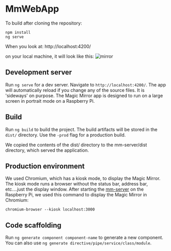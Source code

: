 # MmWebApp

To build after cloning the repository:
```
npm install
ng serve
```
When you look at:  http://localhost:4200/

on your local machine, it will look like this:
![mirror](https://user-images.githubusercontent.com/1727761/30285501-e640ae94-96e3-11e7-917b-8fa2e27af02a.png)

## Development server
Run `ng serve` for a dev server. Navigate to `http://localhost:4200/`. The app will automatically reload if you change any of the source files.  It is 'sideways' on purpose.  The Magic Mirror app is designed to run on a large screen in portrait mode on a Raspberry Pi.  

## Build
Run `ng build` to build the project. The build artifacts will be stored in the `dist/` directory. Use the `-prod` flag for a production build.

We copied the contents of the dist/ directory to the mm-server/dist directory, which served the application.

## Production environment
We used Chromium, which has a kiosk mode, to display the Magic Mirror.  The kiosk mode runs a browser without the status bar, address bar, etc....just the display window.  After starting the [mm-server](https://github.com/amnotafraid/mm-server) on the Raspberry Pi, we used this command to display the Magic Mirror in Chromium:
```
chromium-browser --kiosk localhost:3000
```
## Code scaffolding

Run `ng generate component component-name` to generate a new component. You can also use `ng generate directive/pipe/service/class/module`.

